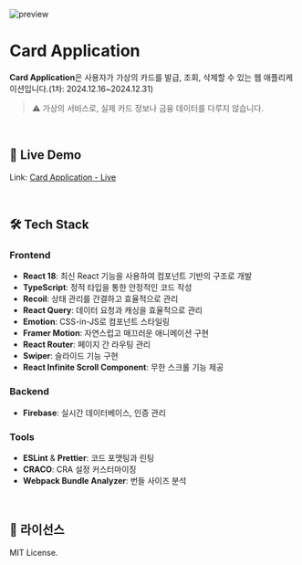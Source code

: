 
![preview](https://i.imgur.com/iVuhuNF.png "a preview image")

# Card Application
**Card Application**은 사용자가 가상의 카드를 발급, 조회, 삭제할 수 있는 웹 애플리케이션입니다.(1차: 2024.12.16~2024.12.31) 
> ⚠️ 가상의 서비스로, 실제 카드 정보나 금융 데이터를 다루지 않습니다.

<br>

## 🚀 Live Demo
Link: [Card Application - Live](https://card-application-seven.vercel.app/)

<br>

## 🛠️ Tech Stack

### Frontend

- **React 18**: 최신 React 기능을 사용하여 컴포넌트 기반의 구조로 개발
- **TypeScript**: 정적 타입을 통한 안정적인 코드 작성
- **Recoil**: 상태 관리를 간결하고 효율적으로 관리
- **React Query**: 데이터 요청과 캐싱을 효율적으로 관리
- **Emotion**: CSS-in-JS로 컴포넌트 스타일링
- **Framer Motion**: 자연스럽고 매끄러운 애니메이션 구현
- **React Router**: 페이지 간 라우팅 관리
- **Swiper**: 슬라이드 기능 구현
- **React Infinite Scroll Component**: 무한 스크롤 기능 제공

### Backend

- **Firebase**: 실시간 데이터베이스, 인증 관리

### Tools

- **ESLint** & **Prettier**: 코드 포맷팅과 린팅
- **CRACO**: CRA 설정 커스터마이징
- **Webpack Bundle Analyzer**: 번들 사이즈 분석
  
<br>

## 📝 라이선스

MIT License.

